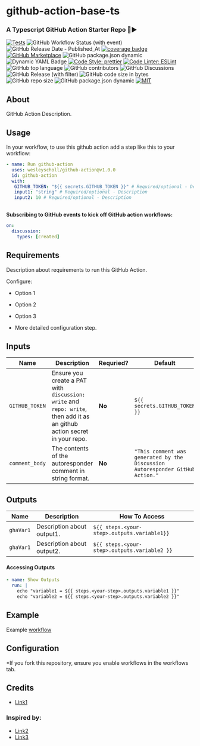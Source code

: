 # github-action-base-ts 

### A Typescript GitHub Action Starter Repo 🚀▶️

[![Tests](https://img.shields.io/badge/tests-passing-gree.svg?logo=typescript&colorA=24292e&logoColor=white)](https://github.com/wesleyscholl/discussion-auto-responder/blob/main/src/__tests__/index.test.ts)  ![GitHub Workflow Status (with event)](https://img.shields.io/github/actions/workflow/status/wesleyscholl/discussion-auto-responder/.github%2Fworkflows%2Fnode.js.yml?colorA=24292e&logo=github) ![GitHub Release Date - Published_At](https://img.shields.io/github/release-date/wesleyscholl/discussion-auto-responder?colorA=24292e&logo=github) [![coverage badge](https://img.shields.io/endpoint?url=https://gist.githubusercontent.com/wesleyscholl/fce8ce592425f8cc73ea124451808ce3/raw/450280b16d4e7a800f402f2233b224a2a37c7086/github-action-base-ts__heads_main.json?&colorA=24292e&label=test%20coverage)](https://gist.github.com/wesleyscholl/10f0b77400703c4a65f38434106adf2d)  [![GitHub Marketplace](https://img.shields.io/badge/marketplace-Discussion%20Auto%20Responder-blue.svg?colorA=24292e&colorB=7F00FF&style=flat&longCache=true&logo=githubactions&logoColor=white)](https://github.com/marketplace/actions/discussion-auto-responder) ![GitHub package.json dynamic](https://img.shields.io/github/package-json/name/wesleyscholl/discussion-auto-responder?colorA=24292e&colorB=7F00FF&logo=github) ![Dynamic YAML Badge](https://img.shields.io/badge/dynamic/yaml?url=https%3A%2F%2Fraw.githubusercontent.com%2Fwesleyscholl%2Fdiscussion-auto-responder%2Fmain%2F.github%2Fworkflows%2Frespond.yml&query=%24.jobs.autorespond.name&colorA=24292e&colorB=7F00FF&logo=yaml&label=description) [![Code Style: prettier](https://img.shields.io/badge/code_style-prettier-ff69b4.svg?logo=prettier&colorA=24292e&logoColor=white&colorB=7F00FF)](https://github.com/prettier/prettier) [![Code Linter: ESLint](https://img.shields.io/badge/code_linter-eslint-ff69b4.svg?logo=eslint&colorA=24292e&logoColor=white&colorB=7F00FF)](https://github.com/prettier/prettier) ![GitHub top language](https://img.shields.io/github/languages/top/wesleyscholl/discussion-auto-responder?colorA=24292e&colorB=7F00FF&logo=typescript&logoColor=white) ![GitHub contributors](https://img.shields.io/github/contributors/wesleyscholl/discussion-auto-responder?colorA=24292e&colorB=7F00FF&logo=github&logoColor=white)  ![GitHub Discussions](https://img.shields.io/github/discussions/wesleyscholl/discussion-auto-responder?colorA=24292e&colorB=7F00FF&logo=github&logoColor=white) ![GitHub Release (with filter)](https://img.shields.io/github/v/release/wesleyscholl/discussion-auto-responder?colorA=24292e&colorB=7F00FF&logo=github)  ![GitHub code size in bytes](https://img.shields.io/github/languages/code-size/wesleyscholl/discussion-auto-responder?colorA=24292e&colorB=7F00FF&logo=github) ![GitHub repo size](https://img.shields.io/github/repo-size/wesleyscholl/discussion-auto-responder?colorA=24292e&colorB=7F00FF&logo=github) ![GitHub package.json dynamic](https://img.shields.io/github/package-json/author/wesleyscholl/discussion-auto-responder?colorA=24292e&colorB=7F00FF&logo=github) [![MIT](https://img.shields.io/badge/license-MIT-blue?colorA=24292e&colorB=7F00FF&logo=github)](https://raw.githubusercontent.com/wesleyscholl/discussion-auto-responder/main/LICENSE)




## About

GitHub Action Description.

## Usage

In your workflow, to use this github action add a step like this to your workflow:


```yaml
- name: Run github-action
  uses: wesleyscholl/github-action@v1.0.0
  id: github-action
  with:
   GITHUB_TOKEN: "${{ secrets.GITHUB_TOKEN }}" # Required/optional - Description
   input1: "string" # Required/optional - Description
   input2: 10 # Required/optional - Description        
       
```

**Subscribing to GitHub events to kick off GitHub action workflows:**

```yaml
on: 
  discussion: 
    types: [created] 
```

## Requirements

Description about requirements to run this GitHub Action. 

Configure:

- Option 1
- Option 2
- Option 3

- More detailed configuration step.




## Inputs

| Name | Description | Requried? | Default |
| --- | --- | --- | --- |
| `GITHUB_TOKEN` | Ensure you create a PAT with `discussion: write` and `repo: write`, then add it as an github action secret in your repo. | **No** | `${{ secrets.GITHUB_TOKEN }}` | 
| `comment_body` | The contents of the autoresponder comment in string format. | **No** | `"This comment was generated by the Discussion Autoresponder GitHub Action."` |




## Outputs

| Name | Description | How To Access |
| --- | --- | --- |
| `ghaVar1` | Description about output1. | `${{ steps.<your-step>.outputs.variable1}}` |
| `ghaVar1` | Description about output2. | `${{ steps.<your-step>.outputs.variable2 }}` |




#### Accessing Outputs 
```yml
- name: Show Outputs
  run: |
    echo "variable1 = ${{ steps.<your-step>.outputs.variable1 }}"
    echo "variable2 = ${{ steps.<your-step>.outputs.variable2 }}"
```




## Example

Example [workflow](https://github.com/<your_github_username>/<github_repo>/<example_file>.yaml)

## Configuration

*If you fork this repository, ensure you enable workflows in the workflows tab.

## Credits

- [Link1](https://google.com)

### Inspired by:
- [Link2](https://google.com)
- [Link3](https://google.com)
